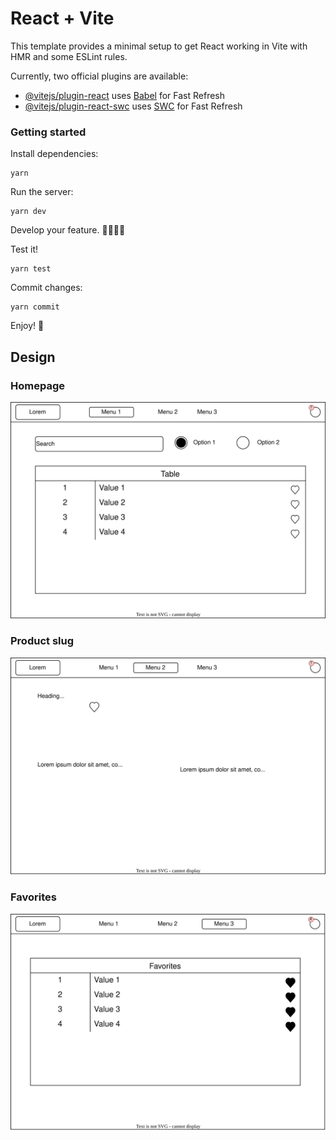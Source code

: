 # React + Vite

This template provides a minimal setup to get React working in Vite with HMR and some ESLint rules.

Currently, two official plugins are available:

- [@vitejs/plugin-react](https://github.com/vitejs/vite-plugin-react/blob/main/packages/plugin-react/README.md) uses [Babel](https://babeljs.io/) for Fast Refresh
- [@vitejs/plugin-react-swc](https://github.com/vitejs/vite-plugin-react-swc) uses [SWC](https://swc.rs/) for Fast Refresh

### Getting started

Install dependencies:

```shell
yarn
```

Run the server:

```shell
yarn dev
```

Develop your feature. 👩‍💻👨‍💻

Test it!

```shell
yarn test
```

Commit changes:

```shell
yarn commit
```

Enjoy! 🎇

## Design

### Homepage

![sales-homepage](./docs/sales-homepage.drawio.svg)

### Product slug

![sales-product](./docs/sales-product.drawio.svg)

### Favorites

![sales-favorites](./docs/sales-favorites.drawio.svg)
